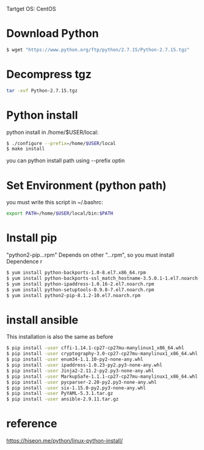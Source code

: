 Tartget OS: CentOS

# Download Python 
```sh
$ wget "https://www.python.org/ftp/python/2.7.15/Python-2.7.15.tgz"
```

# Decompress tgz
```sh
tar -xvf Python-2.7.15.tgz
```

# Python install
python install in /home/$USER/local:
```sh
$ ./configure --prefix=/home/$USER/local
$ make install
```
you can python install path using --prefix optin

# Set Environment (python path)
you must write this script in ~/.bashrc:
```sh
export PATH=/home/$USER/local/bin:$PATH
```

# Install pip
"python2-pip...rpm" Depends on other "...rpm", so you must install Dependence r
```sh
$ yum install python-backports-1.0-8.el7.x86_64.rpm
$ yum install python-backports-ssl_match_hostname-3.5.0.1-1.el7.noarch.rpm
$ yum install python-ipaddress-1.0.16-2.el7.noarch.rpm
$ yum install python-setuptools-0.9.8-7.el7.noarch.rpm
$ yum install python2-pip-8.1.2-10.el7.noarch.rpm
```

# install ansible
This installation is also the same as before
```sh
$ pip install -user cffi-1.14.1-cp27-cp27mu-manylinux1_x86_64.whl
$ pip install -user cryptography-3.0-cp27-cp27mu-manylinux1_x86_64.whl
$ pip install -user enum34-1.1.10-py2-none-any.whl
$ pip install -user ipaddress-1.0.23-py2.py3-none-any.whl
$ pip install -user Jinja2-2.11.2-py2.py3-none-any.whl
$ pip install -user MarkupSafe-1.1.1-cp27-cp27mu-manylinux1_x86_64.whl
$ pip install -user pycparser-2.20-py2.py3-none-any.whl
$ pip install -user six-1.15.0-py2.py3-none-any.whl
$ pip install -user PyYAML-5.3.1.tar.gz
$ pip install -user ansible-2.9.11.tar.gz
```

# reference 
https://hiseon.me/python/linux-python-install/

